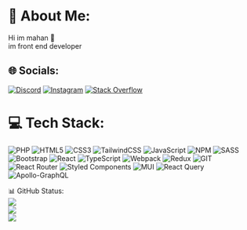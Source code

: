 # 💫 About Me:
Hi im mahan 👋<br>im front end developer


## 🌐 Socials:
[![Discord](https://img.shields.io/badge/Discord-%237289DA.svg?logo=discord&logoColor=white)](https://discord.gg/Wo-pRg-oW) [![Instagram](https://img.shields.io/badge/Instagram-%23E4405F.svg?logo=Instagram&logoColor=white)](https://instagram.com/mahan.h_2005) [![Stack Overflow](https://img.shields.io/badge/-Stackoverflow-FE7A16?logo=stack-overflow&logoColor=white)](https://stackoverflow.com/users/19870321/ow-mahan-wo) 

# 💻 Tech Stack:
![PHP](https://img.shields.io/badge/php-%23777BB4.svg?style=for-the-badge&logo=php&logoColor=white) ![HTML5](https://img.shields.io/badge/html5-%23E34F26.svg?style=for-the-badge&logo=html5&logoColor=white) ![CSS3](https://img.shields.io/badge/css3-%231572B6.svg?style=for-the-badge&logo=css3&logoColor=white) ![TailwindCSS](https://img.shields.io/badge/tailwindcss-%2338B2AC.svg?style=for-the-badge&logo=tailwind-css&logoColor=white) ![JavaScript](https://img.shields.io/badge/javascript-%23323330.svg?style=for-the-badge&logo=javascript&logoColor=%23F7DF1E) ![NPM](https://img.shields.io/badge/NPM-%23000000.svg?style=for-the-badge&logo=npm&logoColor=white) ![SASS](https://img.shields.io/badge/SASS-hotpink.svg?style=for-the-badge&logo=SASS&logoColor=white)  ![Bootstrap](https://img.shields.io/badge/bootstrap-%23563D7C.svg?style=for-the-badge&logo=bootstrap&logoColor=white) ![React](https://img.shields.io/badge/react-%2320232a.svg?style=for-the-badge&logo=react&logoColor=%2361DAFB) ![TypeScript](https://img.shields.io/badge/TypeScript-blue.svg?style=for-the-badge&logo=TypeScript&logoColor=white)  ![Webpack](https://img.shields.io/badge/webpack-%238DD6F9.svg?style=for-the-badge&logo=webpack&logoColor=black)  ![Redux](https://img.shields.io/badge/redux-%23593d88.svg?style=for-the-badge&logo=redux&logoColor=white) ![GIT](https://img.shields.io/badge/Git-fc6d26?style=for-the-badge&logo=git&logoColor=white)
![React Router](https://img.shields.io/badge/React_Router-CA4245?style=for-the-badge&logo=react-router&logoColor=white) ![Styled Components](https://img.shields.io/badge/styled--components-DB7093?style=for-the-badge&logo=styled-components&logoColor=white) ![MUI](https://img.shields.io/badge/MUI-%230081CB.svg?style=for-the-badge&logo=mui&logoColor=white) ![React Query](https://img.shields.io/badge/-React%20Query-FF4154?style=for-the-badge&logo=react%20query&logoColor=white) ![Apollo-GraphQL](https://img.shields.io/badge/-ApolloGraphQL-311C87?style=for-the-badge&logo=apollo-graphql)

📊 GitHub Status:
<br/>
![](https://github-readme-stats.vercel.app/api?username=Ow-mahan-wO&theme=gruvbox&hide_border=false&include_all_commits=false&count_private=false)<br/>
![](https://github-readme-streak-stats.herokuapp.com/?user=Ow-mahan-wO&theme=gruvbox&hide_border=false)<br/>
![](https://github-readme-stats.vercel.app/api/top-langs/?username=Ow-mahan-wO&theme=gruvbox&hide_border=false&include_all_commits=false&count_private=false&layout=compact)




<!-- Proudly created with GPRM ( https://gprm.itsvg.in ) -->
